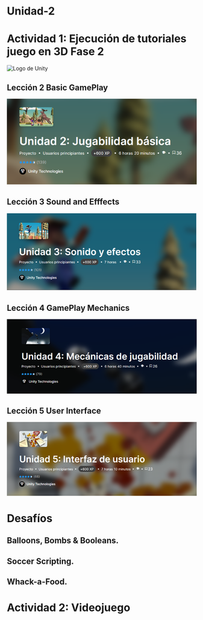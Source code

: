 # Unidad-2
# Actividad 1: Ejecución de tutoriales juego en 3D Fase 2
![Logo de Unity](https://images-wixmp-ed30a86b8c4ca887773594c2.wixmp.com/f/1dc0093c-8e2a-463e-af04-f1205c26dc66/dg5bv02-f66a2d31-2223-4533-9919-cc72bc1a8e1a.png/v1/fill/w_1000,h_600/unity_3d_logo_by_zairiq_dg5bv02-fullview.png?token=eyJ0eXAiOiJKV1QiLCJhbGciOiJIUzI1NiJ9.eyJzdWIiOiJ1cm46YXBwOjdlMGQxODg5ODIyNjQzNzNhNWYwZDQxNWVhMGQyNmUwIiwiaXNzIjoidXJuOmFwcDo3ZTBkMTg4OTgyMjY0MzczYTVmMGQ0MTVlYTBkMjZlMCIsIm9iaiI6W1t7ImhlaWdodCI6Ijw9NjAwIiwicGF0aCI6IlwvZlwvMWRjMDA5M2MtOGUyYS00NjNlLWFmMDQtZjEyMDVjMjZkYzY2XC9kZzVidjAyLWY2NmEyZDMxLTIyMjMtNDUzMy05OTE5LWNjNzJiYzFhOGUxYS5wbmciLCJ3aWR0aCI6Ijw9MTAwMCJ9XV0sImF1ZCI6WyJ1cm46c2VydmljZTppbWFnZS5vcGVyYXRpb25zIl19.Zf6iTGmz_cUQBiPkVxkPntYURfNexRZ1WpW3lME_oxM)


## Lección 2 Basic GamePlay
![Logo de Unity](https://github.com/Lizbeth-Ps/Imagenes/blob/main/leccion%202.png?raw=true)

## Lección 3 Sound and Efffects
![Logo de Unity](https://github.com/Lizbeth-Ps/Imagenes/blob/main/leccion%203.png?raw=true)
## Lección 4 GamePlay Mechanics
![Logo de Unity](https://github.com/Lizbeth-Ps/Imagenes/blob/main/leccion%204.png?raw=true)
## Lección 5 User Interface

![Logo de Unity](https://github.com/Lizbeth-Ps/Imagenes/blob/main/leccion%205.png?raw=true)





# Desafíos
## Balloons, Bombs & Booleans.
## Soccer Scripting. 
## Whack-a-Food. 


# Actividad 2: Videojuego
